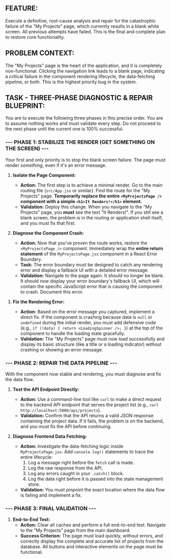 ## FEATURE:
Execute a definitive, root-cause analysis and repair for the catastrophic failure of the "My Projects" page, which currently results in a blank white screen. All previous attempts have failed. This is the final and complete plan to restore core functionality.

## PROBLEM CONTEXT:
The "My Projects" page is the heart of the application, and it is completely non-functional. Clicking the navigation link leads to a blank page, indicating a critical failure in the component rendering lifecycle, the data-fetching pipeline, or both. This is the highest priority bug in the system.

## TASK - THREE-PHASE DIAGNOSTIC & REPAIR BLUEPRINT:
You are to execute the following three phases in this precise order. You are to assume nothing works and must validate every step. Do not proceed to the next phase until the current one is 100% successful.

### --- PHASE 1: STABILIZE THE RENDER (GET SOMETHING ON THE SCREEN) ---

Your first and only priority is to stop the blank screen failure. The page must render *something*, even if it's an error message.

1.  **Isolate the Page Component:**
    * **Action:** The first step is to achieve a minimal render. Go to the main routing file (`src/App.jsx` or similar). Find the route for the "My Projects" page. **Temporarily replace the entire `<MyProjectsPage />` component with a simple `<h1>It Renders!</h1>` element.**
    * **Validation:** Deploy this change. When you navigate to the "My Projects" page, you **must** see the text "It Renders!". If you still see a blank screen, the problem is in the routing or application shell itself, and you must fix that first.

2.  **Diagnose the Component Crash:**
    * **Action:** Now that you've proven the route works, restore the `<MyProjectsPage />` component. Immediately wrap the **entire return statement** of the `MyProjectsPage.jsx` component in a React Error Boundary.
    * **Task:** The error boundary must be designed to catch any rendering error and display a fallback UI with a detailed error message.
    * **Validation:** Navigate to the page again. It should no longer be blank. It should now display your error boundary's fallback UI, which will contain the specific JavaScript error that is causing the component to crash. Document this error.

3.  **Fix the Rendering Error:**
    * **Action:** Based on the error message you captured, implement a direct fix. If the component is crashing because data is `null` or `undefined` during the initial render, you must add defensive code (e.g., `if (!data) { return <LoadingSpinner />; }`) at the top of the component to handle the loading state gracefully.
    * **Validation:** The "My Projects" page must now load successfully and display its basic structure (like a title or a loading indicator) without crashing or showing an error message.

### --- PHASE 2: REPAIR THE DATA PIPELINE ---

With the component now stable and rendering, you must diagnose and fix the data flow.

1.  **Test the API Endpoint Directly:**
    * **Action:** Use a command-line tool like `curl` to make a direct request to the backend API endpoint that serves the project list (e.g., `curl http://localhost:5000/api/projects`).
    * **Validation:** Confirm that the API returns a valid JSON response containing the project data. If it fails, the problem is on the backend, and you must fix the API before continuing.

2.  **Diagnose Frontend Data Fetching:**
    * **Action:** Investigate the data-fetching logic inside `MyProjectsPage.jsx`. Add `console.log()` statements to trace the entire lifecycle:
        1.  Log a message right before the `fetch` call is made.
        2.  Log the raw response from the API.
        3.  Log any errors caught in your `.catch()` block.
        4.  Log the data right before it is passed into the state management store.
    * **Validation:** You must pinpoint the exact location where the data flow is failing and implement a fix.

### --- PHASE 3: FINAL VALIDATION ---

1.  **End-to-End Test:**
    * **Action:** Clear all caches and perform a full end-to-end test. Navigate to the "My Projects" page from the main dashboard.
    * **Success Criterion:** The page must load quickly, without errors, and correctly display the complete and accurate list of projects from the database. All buttons and interactive elements on the page must be functional.